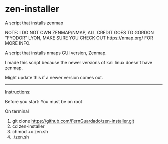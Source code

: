 # zen-installer
A script that installs zenmap

NOTE: I DO NOT OWN ZENMAP/NMAP, ALL CREDIT GOES TO GORDON "FYODOR" LYON, MAKE SURE YOU CHECK OUT https://nmap.org/ FOR MORE INFO.

A script that installs nmaps GUI version, Zenmap.

I made this script because the newer versions of kali linux doesn't have zenmap.

Might update this if a newer version comes out.

_____________________________________________________________________________________________________________________

Instructions:

Before you start:
You must be on root

On terminal

1. git clone https://github.com/FernGuardado/zen-installer.git
2. cd zen-installer
3. chmod +x zen.sh
4. ./zen.sh
